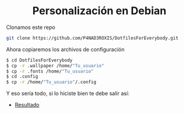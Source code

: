 <h1 align="center">Personalización en Debian</h1>

Clonamos este repo

```bash
git clone https://github.com/P4NAD3ROXIS/DotfilesForEverybody.git
```

Ahora copiaremos los archivos de configuración 

```bash
$ cd DotfilesForEverybody
$ cp -r .wallpaper /home/"Tu_usuario"
$ cp -r .fonts /home/"Tu_usuario"
$ cd .config
$ cp -r /home/"Tu_usuario"/.config
```


Y eso sería todo, si lo hiciste bien te debe salir así:

- [Resultado](https://github.com/P4NAD3ROXIS/DotfilesForEverybody/tree/main/Guide/Spanish-Version/Result)
